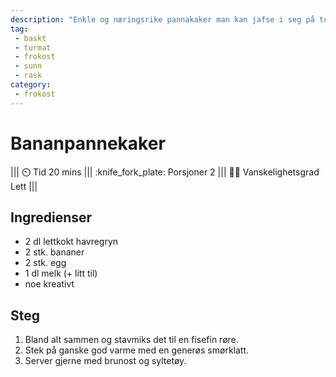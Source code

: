 ```yaml
---
description: "Enkle og næringsrike pannakaker man kan jafse i seg på tur"
tag:
 - baskt
 - turmat
 - frokost
 - sunn
 - rask
category:
 - frokost
---
```


# Bananpannekaker

||| :timer_clock: Tid
20 mins
||| :knife_fork_plate: Porsjoner
2
||| :cook: Vanskelighetsgrad
Lett
|||

## Ingredienser

- 2 dl lettkokt havregryn
- 2 stk. bananer
- 2 stk. egg
- 1 dl melk (+ litt til)
- noe kreativt

## Steg

1. Bland alt sammen og stavmiks det til en fisefin røre.
2. Stek på ganske god varme med en generøs smørklatt.
3. Server gjerne med brunost og syltetøy.
